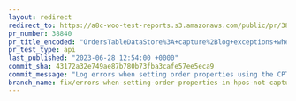 ```yaml
---
layout: redirect
redirect_to: https://a8c-woo-test-reports.s3.amazonaws.com/public/pr/38840/api/index.html
pr_number: 38840
pr_title_encoded: "OrdersTableDataStore%3A+capture%2Blog+exceptions+when+populating+order+properties"
pr_test_type: api
last_published: "2023-06-28 12:54:00 +0000"
commit_sha: 43172a32e749ae87b780b73fba3cafe57ee5eca9
commit_message: "Log errors when setting order properties using the CPT datastore too."
branch_name: fix/errors-when-setting-order-properties-in-hpos-not-captured
---
```

